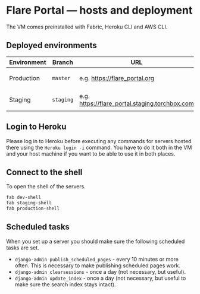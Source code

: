 # Flare Portal — hosts and deployment

The VM comes preinstalled with Fabric, Heroku CLI and AWS CLI.

## Deployed environments

| Environment | Branch    | URL                                            | Heroku                         |
| ----------- | --------- | ---------------------------------------------- | ------------------------------ |
| Production  | `master`  | e.g. https://flare_portal.org                  | e.g. `flare_portal-production` |
| Staging     | `staging` | e.g. https://flare_portal.staging.torchbox.com | e.g. `flare_portal-staging`    |

## Login to Heroku

Please log in to Heroku before executing any commands for servers hosted there
using the `Heroku login -i` command. You have to do it both in the VM and your
host machine if you want to be able to use it in both places.

## Connect to the shell

To open the shell of the servers.

```bash
fab dev-shell
fab staging-shell
fab production-shell
```

## Scheduled tasks

When you set up a server you should make sure the following scheduled tasks are set.

- `django-admin publish_scheduled_pages` - every 10 minutes or more often. This is necessary to make publishing scheduled pages work.
- `django-admin clearsessions` - once a day (not necessary, but useful).
- `django-admin update_index` - once a day (not necessary, but useful to make sure the search index stays intact).
